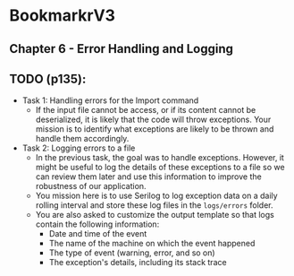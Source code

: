 # BookmarkrV3
## Chapter 6 - Error Handling and Logging
## TODO (p135):
- Task 1: Handling errors for the Import command
  - If the input file cannot be access, or if its content cannot be deserialized, it is likely that the code will throw exceptions.  Your mission is to identify what exceptions are likely to be thrown and handle them accordingly.
- Task 2: Logging errors to a file
  - In the previous task, the goal was to handle exceptions.  However, it might be useful to log the details of these exceptions to a file so we can review them later and use this information to improve the robustness of our application.
  - You mission here is to use Serilog to log exception data on a daily rolling interval and store these log files in the `logs/errors` folder.
  - You are also asked to customize the output template so that logs contain the following information:
    - Date and time of the event
    - The name of the machine on which the event happened
    - The type of event (warning, error, and so on)
    - The exception's details, including its stack trace

